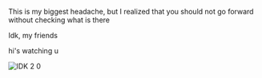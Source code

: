 This is my biggest headache, but I realized that you should not go forward without checking what is there


Idk, my friends

hi's watching u



![IDK 2 0](https://github.com/user-attachments/assets/49eba27f-d5f1-46d6-8c67-0f4e207ec192)

